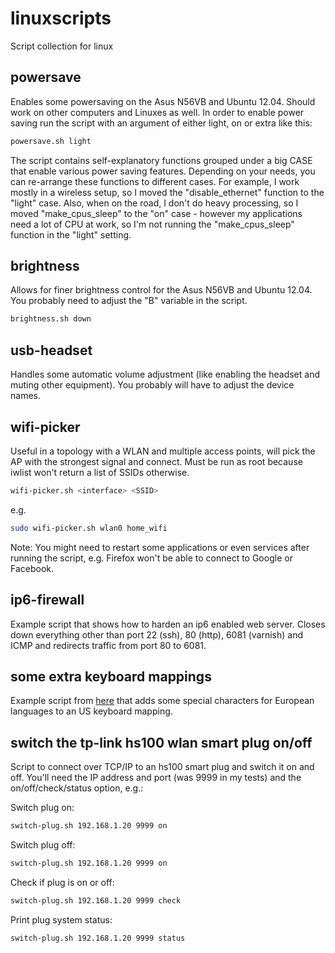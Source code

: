 linuxscripts
============

Script collection for linux


## powersave

Enables some powersaving on the Asus N56VB and Ubuntu 12.04. Should work on other computers and Linuxes as well. In order to enable power saving run the script with an argument of either light, on or extra like this:

```sh
powersave.sh light
```

The script contains self-explanatory functions grouped under a big CASE that enable various power saving features. Depending on your needs, you can re-arrange these functions to different cases. For example, I work mostly in a wireless setup, so I moved the "disable_ethernet" function to the "light" case. Also, when on the road, I don't do heavy processing, so I moved "make_cpus_sleep" to the "on" case - however my applications need a lot of CPU at work, so I'm not running the "make_cpus_sleep" function in the "light" setting. 

## brightness

Allows for finer brightness control for the Asus N56VB and Ubuntu 12.04. You probably need to adjust the "B" variable in the script.

```sh
brightness.sh down
```

## usb-headset

Handles some automatic volume adjustment (like enabling the headset and muting other equipment). You probably will have to adjust the device names.

## wifi-picker

Useful in a topology with a WLAN and multiple access points, will pick the AP with the strongest signal and connect. Must be run as root because iwlist
won't return a list of SSIDs otherwise.

```sh
wifi-picker.sh <interface> <SSID>
```

e.g.

```sh
sudo wifi-picker.sh wlan0 home_wifi
```

Note: You might need to restart some applications or even services after running the script, e.g. Firefox won't be able to connect to Google or Facebook.

## ip6-firewall

Example script that shows how to harden an ip6 enabled web server. Closes down everything other than port 22 (ssh), 80 (http), 6081 (varnish) and ICMP and redirects traffic from port 80 to 6081.

## some extra keyboard mappings

Example script from [here](http://larsmichelsen.com/open-source/german-umlauts-on-us-keyboard-in-x-ubuntu-10-04/) that adds some special characters
for European languages to an US keyboard mapping. 

## switch the tp-link hs100 wlan smart plug on/off

Script to connect over TCP/IP to an hs100 smart plug and switch it on and off. You'll need the IP address and port (was 9999 in my tests) and the on/off/check/status option, e.g.:

Switch plug on:
```sh
switch-plug.sh 192.168.1.20 9999 on
```

Switch plug off:
```sh
switch-plug.sh 192.168.1.20 9999 on
```

Check if plug is on or off:
```sh
switch-plug.sh 192.168.1.20 9999 check
```

Print plug system status:
```sh
switch-plug.sh 192.168.1.20 9999 status
```
